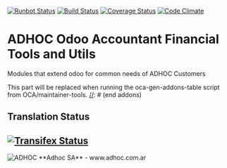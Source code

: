 [![Runbot Status](http://runbot.adhoc.com.ar/runbot/badge/flat/16/9.0.svg)](http://runbot.adhoc.com.ar/runbot/repo/github-com-ingadhoc-account-financial-tools-16)
[![Build Status](https://travis-ci.org/ingadhoc/account-financial-tools.svg?branch=9.0)](https://travis-ci.org/ingadhoc/account-financial-tools)
[![Coverage Status](https://coveralls.io/repos/ingadhoc/account-financial-tools/badge.png?branch=9.0)](https://coveralls.io/r/ingadhoc/account-financial-tools?branch=9.0)
[![Code Climate](https://codeclimate.com/github/ingadhoc/account-financial-tools/badges/gpa.svg)](https://codeclimate.com/github/ingadhoc/account-financial-tools)

# ADHOC Odoo Accountant Financial Tools and Utils

Modules that extend odoo for common needs of ADHOC Customers

[//]: # (addons)
This part will be replaced when running the oca-gen-addons-table script from OCA/maintainer-tools.
[//]: # (end addons)

Translation Status
------------------
[![Transifex Status](https://www.transifex.com/projects/p/ingadhoc-account-financial-tools-9-0/chart/image_png)](https://www.transifex.com/projects/p/ingadhoc-account-financial-tools-9-0)
----

<img alt="ADHOC" src="http://fotos.subefotos.com/83fed853c1e15a8023b86b2b22d6145bo.png" />
**Adhoc SA** - www.adhoc.com.ar
